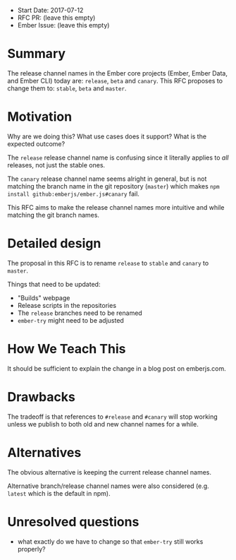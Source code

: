 - Start Date: 2017-07-12
- RFC PR: (leave this empty)
- Ember Issue: (leave this empty)

# Summary

The release channel names in the Ember core projects (Ember, Ember Data, and
Ember CLI) today are: `release`, `beta` and `canary`. This RFC proposes
to change them to: `stable`, `beta` and `master`.

# Motivation

Why are we doing this? What use cases does it support? What is the expected
outcome?

The `release` release channel name is confusing since it literally applies
to *all* releases, not just the stable ones.

The `canary` release channel name seems alright in general, but is not
matching the branch name in the git repository (`master`) which makes
`npm install github:emberjs/ember.js#canary` fail.

This RFC aims to make the release channel names more intuitive and while
matching the git branch names.

# Detailed design

The proposal in this RFC is to rename `release` to `stable` and `canary` to
`master`.

Things that need to be updated:

- "Builds" webpage
- Release scripts in the repositories
- The `release` branches need to be renamed
- `ember-try` might need to be adjusted

# How We Teach This

It should be sufficient to explain the change in a blog post on emberjs.com.

# Drawbacks

The tradeoff is that references to `#release` and `#canary` will stop working
unless we publish to both old and new channel names for a while.

# Alternatives

The obvious alternative is keeping the current release channel names.

Alternative branch/release channel names were also considered
(e.g. `latest` which is the default in npm).

# Unresolved questions

- what exactly do we have to change so that `ember-try` still works properly?

